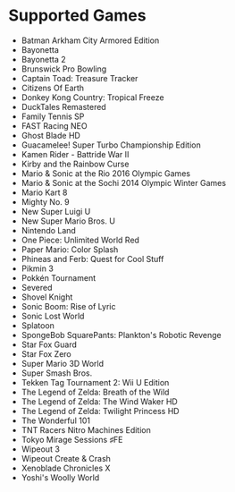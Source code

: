 # Supported Games
- Batman Arkham City Armored Edition
- Bayonetta
- Bayonetta 2
- Brunswick Pro Bowling
- Captain Toad: Treasure Tracker
- Citizens Of Earth
- Donkey Kong Country: Tropical Freeze
- DuckTales Remastered
- Family Tennis SP
- FAST Racing NEO
- Ghost Blade HD
- Guacamelee! Super Turbo Championship Edition
- Kamen Rider - Battride War II
- Kirby and the Rainbow Curse
- Mario & Sonic at the Rio 2016 Olympic Games
- Mario & Sonic at the Sochi 2014 Olympic Winter Games
- Mario Kart 8
- Mighty No. 9
- New Super Luigi U
- New Super Mario Bros. U
- Nintendo Land
- One Piece: Unlimited World Red
- Paper Mario: Color Splash
- Phineas and Ferb: Quest for Cool Stuff
- Pikmin 3
- Pokkén Tournament
- Severed
- Shovel Knight
- Sonic Boom: Rise of Lyric
- Sonic Lost World
- Splatoon
- SpongeBob SquarePants: Plankton's Robotic Revenge
- Star Fox Guard
- Star Fox Zero
- Super Mario 3D World
- Super Smash Bros.
- Tekken Tag Tournament 2: Wii U Edition
- The Legend of Zelda: Breath of the Wild
- The Legend of Zelda: The Wind Waker HD
- The Legend of Zelda: Twilight Princess HD
- The Wonderful 101
- TNT Racers Nitro Machines Edition
- Tokyo Mirage Sessions ♯FE
- Wipeout 3
- Wipeout Create & Crash
- Xenoblade Chronicles X
- Yoshi's Woolly World
